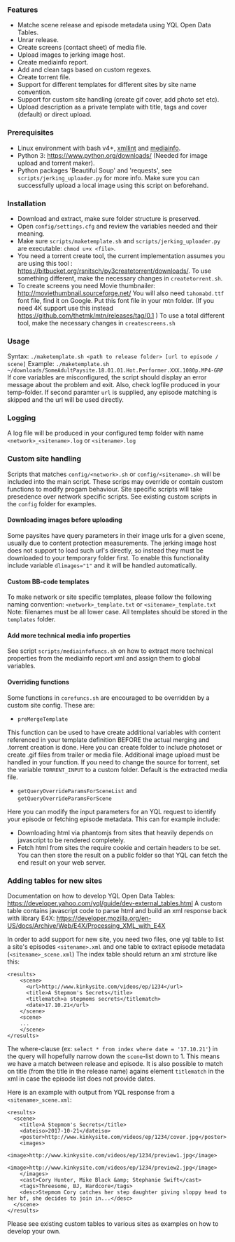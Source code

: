 ### Features
* Matche scene release and episode metadata using YQL Open Data Tables.
* Unrar release.
* Create screens (contact sheet) of media file.
* Upload images to jerking image host.
* Create mediainfo report.
* Add and clean tags based on custom regexes.
* Create torrent file.
* Support for different templates for different sites by site name convention.
* Support for custom site handling (create gif cover, add photo set etc).
* Upload description as a private template with title, tags and cover (default) or direct upload.

### Prerequisites
* Linux environment with bash v4+, [xmllint](http://www.xmlsoft.org/downloads.html) and [mediainfo](https://mediaarea.net/en/MediaInfo).
* Python 3: https://www.python.org/downloads/ (Needed for image upload and torrent maker).
* Python packages 'Beautiful Soup' and 'requests', see `scripts/jerking_uploader.py` for more info. Make sure you can successfully upload a local image using this script on beforehand.

### Installation
* Download and extract, make sure folder structure is preserved. 
* Open `config/settings.cfg` and review the variables needed and their meaning.
* Make sure `scripts/maketemplate.sh` and `scripts/jerking_uploader.py` are executable: `chmod u+x <file>`.
* You need a torrent create tool, the current implementation assumes you are using this tool : https://bitbucket.org/rsnitsch/py3createtorrent/downloads/. To use something different, make the necessary changes in `createtorrent.sh`.
* To create screens you need Movie thumbnailer: http://moviethumbnail.sourceforge.net/ You will also need `tahomabd.ttf` font file, find it on Google. Put this font file in your mtn folder. (If you need 4K support use this instead https://github.com/thetmk/mtn/releases/tag/0.1 ) To use a total different tool, make the necessary changes in `createscreens.sh`

### Usage
Syntax: `./maketemplate.sh <path to release folder> [url to episode / scene]`
Example: `./maketemplate.sh ~/downloads/SomeAdultPaysite.18.01.01.Hot.Performer.XXX.1080p.MP4-GRP`
If core variables are misconfigured, the script should display an error message about the problem and exit. Also, check logfile produced in your temp-folder. If second paramter `url` is supplied, any episode matching is skipped and the url will be used directly.

### Logging
A log file will be produced in your configured temp folder with name `<network>_<sitename>.log` or `<sitename>.log`

### Custom site handling
Scripts that matches `config/<network>.sh` or `config/<sitename>.sh` will be included into the main script. These scrips may override or contain custom functions to modify progam behaviour. Site specific scripts will take presedence over network specific scripts. See existing custom scripts in the `config` folder for examples.

#### Downloading images before uploading
Some paysites have query parameters in their image urls for a given scene, usually due to content protection measurements. The jerking image host does not support to load such url's directly, so instead they must be downloaded to your temporary folder first. To enable this functionality include variable `dlimages="1"` and it will be handled automatically.

#### Custom BB-code templates
To make network or site specific templates, please follow the following naming convention: `<network>_template.txt` or  `<sitename>_template.txt` Note: filenames must be all lower case. All templates should be stored in the `templates` folder.

#### Add more technical media info properties
See script `scripts/mediainfofuncs.sh` on how to extract more technical properties from the mediainfo report xml and assign them to global variables.

#### Overriding functions
Some functions in `corefuncs.sh` are encouraged to be overridden by a custom site config. These are:
* `preMergeTemplate`

This function can be used to have create additional variables with content referenced in your template definition BEFORE the actual merging and .torrent creation is done. Here you can create folder to include photoset or create .gif files from trailer or media file. Additional image upload must be handled in your function. If you need to change the source for torrent, set the variable `TORRENT_INPUT` to a custom folder. Default is the extracted media file.

* `getQueryOverrideParamsForSceneList` and `getQueryOverrideParamsForScene`

Here you can modify the input parameters for an YQL request to identify your episode or fetching episode metadata. This can for example include: 
- Downloading html via phantomjs from sites that heavily depends on javascript to be rendered completely.
- Fetch html from sites the require cookie and certain headers to be set.
You can then store the result on a public folder so that YQL can fetch the end result on your web server.

### Adding tables for new sites
Documentation on how to develop YQL Open Data Tables:
https://developer.yahoo.com/yql/guide/dev-external_tables.html
A custom table contains javascript code to parse html and build an xml response back with library E4X: https://developer.mozilla.org/en-US/docs/Archive/Web/E4X/Processing_XML_with_E4X

In order to add support for new site, you need two files, one yql table to list a site's episodes `<sitename>.xml` and one table to extract episode metadata (`<sitename>_scene.xml`)
The index table should return an xml strcture like this:
```
<results>
    <scene>
      <url>http://www.kinkysite.com/videos/ep/1234</url>
      <title>A Stepmom's Secrets</title>
      <titlematch>a stepmoms secrets</titlematch>
      <date>17.10.21</url>
    </scene>
    <scene>
    ...
    </scene>
</results>
```
The where-clause (ex: `select * from index where date = '17.10.21'`) in the query will hopefully narrow down the `scene`-list down to 1. This means we have a match between release and episode. It is also possible to match on title (from the title in the release name) agains element `titlematch` in the xml in case the episode list does not provide dates.

Here is an example with output from YQL response from a `<sitename>_scene.xml`:
```
<results>
  <scene>
    <title>A Stepmom's Secrets</title>
    <dateiso>2017-10-21</dateiso>
    <poster>http://www.kinkysite.com/videos/ep/1234/cover.jpg</poster>
    <images>
      <image>http://www.kinkysite.com/videos/ep/1234/preview1.jpg</image>
      <image>http://www.kinkysite.com/videos/ep/1234/preview2.jpg</image>
    </images>
    <cast>Cory Hunter, Mike Black &amp; Stephanie Swift</cast>
    <tags>Threesome, BJ, Hardcore</tags>
    <desc>Stepmom Cory catches her step daughter giving sloppy head to her bf, she decides to join in...</desc>
  </scene>
</results>
```

Please see existing custom tables to various sites as examples on how to develop your own.
